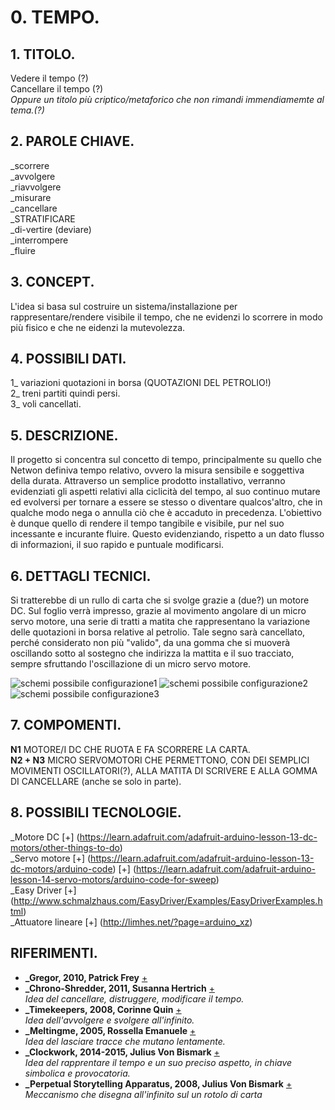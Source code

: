 # 0. TEMPO.

## 1. TITOLO.
Vedere il tempo (?)  
Cancellare il tempo (?)  
_Oppure un titolo più criptico/metaforico 
che non rimandi immendiamemte al tema.(?)_

## 2. PAROLE CHIAVE.
_scorrere  
_avvolgere  
_riavvolgere  
_misurare   
_cancellare  
_STRATIFICARE  
_di-vertire (deviare)  
_interrompere  
_fluire  

## 3. CONCEPT.
L'idea si basa sul costruire un sistema/installazione per rappresentare/rendere visibile il tempo, che ne evidenzi lo scorrere in modo più fisico e che ne eidenzi la mutevolezza. 

## 4. POSSIBILI DATI.
1_ variazioni quotazioni in borsa (QUOTAZIONI DEL PETROLIO!)  
2_ treni partiti quindi persi.  
3_ voli cancellati. 

## 5. DESCRIZIONE.
Il progetto si concentra sul concetto di tempo, principalmente su quello che Netwon definiva tempo relativo, ovvero la misura sensibile e soggettiva della durata. Attraverso un semplice prodotto installativo, verranno evidenziati gli aspetti relativi alla ciclicità del tempo, al suo continuo mutare ed evolversi per tornare a essere se stesso o diventare qualcos'altro, che in qualche modo nega o annulla ciò che è accaduto in precedenza. 
L'obiettivo è dunque quello di rendere il tempo tangibile e visibile, pur nel suo incessante e incurante fluire. 
Questo evidenziando, rispetto a un dato flusso di informazioni, il suo rapido e puntuale modificarsi.

## 6. DETTAGLI TECNICI.
Si tratterebbe di un rullo di carta che si svolge grazie a (due?) un motore DC. Sul foglio verrà impresso, grazie al movimento angolare di un micro servo motore, una serie di tratti a matita che rappresentano la variazione delle quotazioni in borsa relative al petrolio. Tale segno sarà cancellato, perché considerato non più "valido", da una gomma che si muoverà oscillando sotto al sostegno che indirizza la mattita e il suo tracciato, sempre sfruttando l'oscillazione di un micro servo motore.

![schemi possibile configurazione1](http://i.imgur.com/WCQ0H38.jpg) ![schemi possibile configurazione2](http://i.imgur.com/Lghm3R6.jpg)
![schemi possibile configurazione3](http://i.imgur.com/VQ3p3db.jpg)

## 7. COMPOMENTI.
**N1** MOTORE/I DC CHE RUOTA E FA SCORRERE LA CARTA.  
**N2 + N3** MICRO SERVOMOTORI CHE PERMETTONO, CON DEI SEMPLICI MOVIMENTI OSCILLATORI(?), ALLA MATITA DI SCRIVERE E ALLA GOMMA DI CANCELLARE (anche se solo in parte).

## 8. POSSIBILI TECNOLOGIE.

 _Motore DC
[+] (https://learn.adafruit.com/adafruit-arduino-lesson-13-dc-motors/other-things-to-do)  
_Servo motore
[+] (https://learn.adafruit.com/adafruit-arduino-lesson-13-dc-motors/arduino-code)
[+] (https://learn.adafruit.com/adafruit-arduino-lesson-14-servo-motors/arduino-code-for-sweep)  
_Easy Driver
[+] (http://www.schmalzhaus.com/EasyDriver/Examples/EasyDriverExamples.html)  
_Attuatore lineare
[+] (http://limhes.net/?page=arduino_xz)  

## RIFERIMENTI.

- **_Gregor, 2010, Patrick Frey**
[+](http://www.patrick-frey.com/portfolio/product-design-calendar-gregor-details/)
- **_Chrono-Shredder, 2011, Susanna Hertrich**
[+](http://www.susannahertrich.com/art/chronoshredder.shtml)  
_Idea del cancellare, distruggere, modificare il tempo._
- **_Timekeepers, 2008, Corinne Quin**
[+](http://www.bromptondesigndistrict.com/event/t-i-m-e-k-e-e-p-e-r)  
_Idea dell'avvolgere e svolgere all'infinito._
- **_Meltingme, 2005, Rossella Emanuele**
[+](http://www.rossellaemanuele.com/project_pages/meltingme.htm)  
_Idea del lasciare tracce che mutano lentamente._
- **_Clockwork, 2014-2015, Julius Von Bismark**
[+](http://juliusvonbismarck.com/bank/index.php?/projects/clockwork/)  
_Idea del rapprentare il tempo e un suo preciso aspetto, in chiave simbolica e provocatoria._
- **_Perpetual Storytelling Apparatus, 2008, Julius Von Bismark**
[+](http://juliusvonbismarck.com/bank/index.php?/projects/perpetual-storytellin-apparatus/)  
_Meccanismo che disegna all'infinito sul un rotolo di carta_


